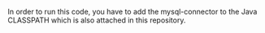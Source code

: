 In order to run this code, you have to add the mysql-connector to the Java CLASSPATH which is also attached in this repository.
